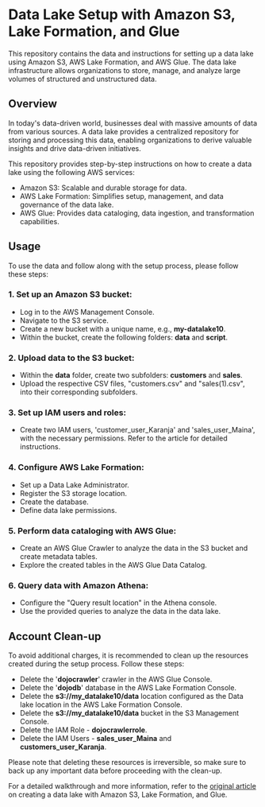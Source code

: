 # Data Lake Setup with Amazon S3, Lake Formation, and Glue
This repository contains the data and instructions for setting up a data lake using Amazon S3, AWS Lake Formation, and AWS Glue. The data lake infrastructure allows organizations to store, manage, and analyze large volumes of structured and unstructured data.

## Overview
In today's data-driven world, businesses deal with massive amounts of data from various sources. A data lake provides a centralized repository for storing and processing this data, enabling organizations to derive valuable insights and drive data-driven initiatives.

This repository provides step-by-step instructions on how to create a data lake using the following AWS services:

- Amazon S3: Scalable and durable storage for data.
- AWS Lake Formation: Simplifies setup, management, and data governance of the data lake.
- AWS Glue: Provides data cataloging, data ingestion, and transformation capabilities.

## Usage
To use the data and follow along with the setup process, please follow these steps:
### 1. Set up an Amazon S3 bucket:
  - Log in to the AWS Management Console.
  - Navigate to the S3 service.
  - Create a new bucket with a unique name, e.g., **my-datalake10**.
  - Within the bucket, create the following folders: **data** and **script**.

### 2. Upload data to the S3 bucket:
  - Within the **data** folder, create two subfolders: **customers** and **sales**.
  - Upload the respective CSV files, "customers.csv" and "sales(1).csv", into their corresponding subfolders.

### 3. Set up IAM users and roles:
  - Create two IAM users, 'customer_user_Karanja' and 'sales_user_Maina', with the necessary permissions. Refer to the article for detailed instructions.

### 4. Configure AWS Lake Formation:
  - Set up a Data Lake Administrator.
  - Register the S3 storage location.
  - Create the database.
  - Define data lake permissions.

### 5. Perform data cataloging with AWS Glue:
  - Create an AWS Glue Crawler to analyze the data in the S3 bucket and create metadata tables.
  - Explore the created tables in the AWS Glue Data Catalog.

### 6. Query data with Amazon Athena:
  - Configure the "Query result location" in the Athena console.
  - Use the provided queries to analyze the data in the data lake.

## Account Clean-up
To avoid additional charges, it is recommended to clean up the resources created during the setup process. Follow these steps:
 - Delete the '**dojocrawler**' crawler in the AWS Glue Console.
 - Delete the '**dojodb**' database in the AWS Lake Formation Console.
 - Delete the **s3://my_datalake10/data** location configured as the Data lake location in the AWS Lake Formation Console.
 - Delete the **s3://my_datalake10/data** bucket in the S3 Management Console.
 - Delete the IAM Role - **dojocrawlerrole**.
 - Delete the IAM Users - **sales_user_Maina** and **customers_user_Karanja**.

Please note that deleting these resources is irreversible, so make sure to back up any important data before proceeding with the clean-up.

For a detailed walkthrough and more information, refer to the [original article](https://medium.com/@anwangari/simplified-infrastructure-provisioning-with-aws-cloudformation-vpc-and-ec2-instance-bd47195f3320) on creating a data lake with Amazon S3, Lake Formation, and Glue.

